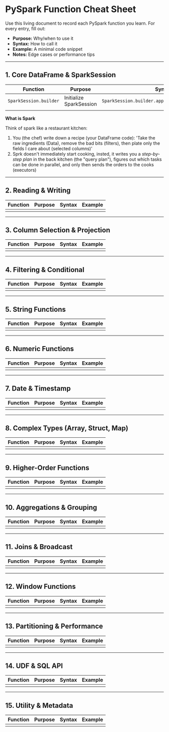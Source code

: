 # PySpark Function Cheat Sheet

Use this living document to record each PySpark function you learn. For every entry, fill out:
- **Purpose:** Why/when to use it  
- **Syntax:** How to call it  
- **Example:** A minimal code snippet  
- **Notes:** Edge cases or performance tips  

---

## 1. Core DataFrame & SparkSession

| Function                 | Purpose               | Syntax                                               | Example                                                            |
|--------------------------|-----------------------|------------------------------------------------------|--------------------------------------------------------------------|
| `SparkSession.builder`   | Initialize SparkSession | `SparkSession.builder.appName(name).getOrCreate()`   | `spark = SparkSession.builder.appName("app").getOrCreate()`      |
|                          |                       |                                                      |                                                                    |

**What is Spark**

Think of spark like a restaurant kitchen:
1. You (the chef) write down a recipe (your DataFrame code):
  'Take the raw ingredients (Data), remove the bad bits (filters), then plate only the fields I care about (selected columns)'
2. Sprk doesn't immediately start cooking, insted, it writes you a *step-by-step plan* in the back kitchen (the "query plan"), figures out which tasks can be done in parallel, and only then sends the orders to the cooks (executors) 

---

## 2. Reading & Writing

| Function                 | Purpose               | Syntax                                               | Example                                                            |
|--------------------------|-----------------------|------------------------------------------------------|--------------------------------------------------------------------|
|                          |                       |                                                      |                                                                    |

---

## 3. Column Selection & Projection

| Function                 | Purpose               | Syntax                                               | Example                                                            |
|--------------------------|-----------------------|------------------------------------------------------|--------------------------------------------------------------------|
|                          |                       |                                                      |                                                                    |

---

## 4. Filtering & Conditional

| Function                 | Purpose               | Syntax                                               | Example                                                            |
|--------------------------|-----------------------|------------------------------------------------------|--------------------------------------------------------------------|
|                          |                       |                                                      |                                                                    |

---

## 5. String Functions

| Function                 | Purpose               | Syntax                                               | Example                                                            |
|--------------------------|-----------------------|------------------------------------------------------|--------------------------------------------------------------------|
|                          |                       |                                                      |                                                                    |

---

## 6. Numeric Functions

| Function                 | Purpose               | Syntax                                               | Example                                                            |
|--------------------------|-----------------------|------------------------------------------------------|--------------------------------------------------------------------|
|                          |                       |                                                      |                                                                    |

---

## 7. Date & Timestamp

| Function                 | Purpose               | Syntax                                               | Example                                                            |
|--------------------------|-----------------------|------------------------------------------------------|--------------------------------------------------------------------|
|                          |                       |                                                      |                                                                    |

---

## 8. Complex Types (Array, Struct, Map)

| Function                 | Purpose               | Syntax                                               | Example                                                            |
|--------------------------|-----------------------|------------------------------------------------------|--------------------------------------------------------------------|
|                          |                       |                                                      |                                                                    |

---

## 9. Higher-Order Functions

| Function                 | Purpose               | Syntax                                               | Example                                                            |
|--------------------------|-----------------------|------------------------------------------------------|--------------------------------------------------------------------|
|                          |                       |                                                      |                                                                    |

---

## 10. Aggregations & Grouping

| Function                 | Purpose               | Syntax                                               | Example                                                            |
|--------------------------|-----------------------|------------------------------------------------------|--------------------------------------------------------------------|
|                          |                       |                                                      |                                                                    |

---

## 11. Joins & Broadcast

| Function                 | Purpose               | Syntax                                               | Example                                                            |
|--------------------------|-----------------------|------------------------------------------------------|--------------------------------------------------------------------|
|                          |                       |                                                      |                                                                    |

---

## 12. Window Functions

| Function                 | Purpose               | Syntax                                               | Example                                                            |
|--------------------------|-----------------------|------------------------------------------------------|--------------------------------------------------------------------|
|                          |                       |                                                      |                                                                    |

---

## 13. Partitioning & Performance

| Function                 | Purpose               | Syntax                                               | Example                                                            |
|--------------------------|-----------------------|------------------------------------------------------|--------------------------------------------------------------------|
|                          |                       |                                                      |                                                                    |

---

## 14. UDF & SQL API

| Function                 | Purpose               | Syntax                                               | Example                                                            |
|--------------------------|-----------------------|------------------------------------------------------|--------------------------------------------------------------------|
|                          |                       |                                                      |                                                                    |

---

## 15. Utility & Metadata

| Function                 | Purpose               | Syntax                                               | Example                                                            |
|--------------------------|-----------------------|------------------------------------------------------|--------------------------------------------------------------------|
|                          |                       |                                                      |                                                                    |
